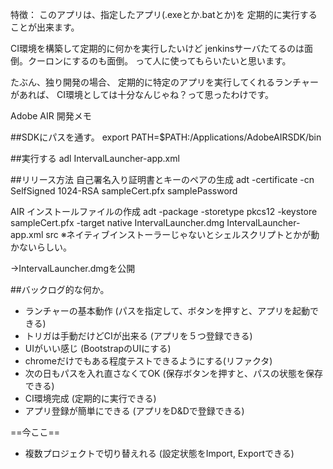 特徴：
このアプリは、指定したアプリ(.exeとか.batとか)を
定期的に実行することが出来ます。

CI環境を構築して定期的に何かを実行したいけど
jenkinsサーバたてるのは面倒。クーロンにするのも面倒。
って人に使ってもらいたいと思います。

たぶん、独り開発の場合、
定期的に特定のアプリを実行してくれるランチャーがあれば、
CI環境としては十分なんじゃね？って思ったわけです。

Adobe AIR 開発メモ

##SDKにパスを通す。
export PATH=$PATH:/Applications/AdobeAIRSDK/bin

##実行する
adl IntervalLauncher-app.xml

##リリース方法
自己署名入り証明書とキーのペアの生成
adt -certificate -cn SelfSigned 1024-RSA sampleCert.pfx samplePassword

AIR インストールファイルの作成
adt -package -storetype pkcs12 -keystore sampleCert.pfx -target native IntervalLauncher.dmg IntervalLauncher-app.xml src
※ネイティブインストーラーじゃないとシェルスクリプトとかが動かないらしい。

→IntervalLauncher.dmgを公開

##バックログ的な何か。
* ランチャーの基本動作 (パスを指定して、ボタンを押すと、アプリを起動できる)
* トリガは手動だけどCIが出来る (アプリを５つ登録できる)
* UIがいい感じ (BootstrapのUIにする)
* chromeだけでもある程度テストできるようにする(リファクタ)
* 次の日もパスを入れ直さなくてOK (保存ボタンを押すと、パスの状態を保存できる)
* CI環境完成 (定期的に実行できる)
* アプリ登録が簡単にできる (アプリをD&Dで登録できる)

==今ここ==

* 複数プロジェクトで切り替えれる (設定状態をImport, Exportできる)